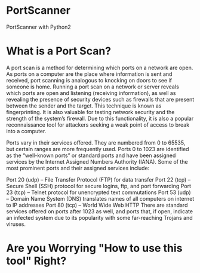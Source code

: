 # PortScanner
PortScanner with Python2 



# What is a Port Scan?

A port scan is a method for determining which ports on a network are open. As ports on a computer are the place where information is sent and received, port scanning is analogous to knocking on doors to see if someone is home. Running a port scan on a network or server reveals which ports are open and listening (receiving information), as well as revealing the presence of security devices such as firewalls that are present between the sender and the target. This technique is known as fingerprinting. It is also valuable for testing network security and the strength of the system’s firewall. Due to this functionality, it is also a popular reconnaissance tool for attackers seeking a weak point of access to break into a computer.

Ports vary in their services offered. They are numbered from 0 to 65535, but certain ranges are more frequently used. Ports 0 to 1023 are identified as the “well-known ports” or standard ports and have been assigned services by the Internet Assigned Numbers Authority (IANA). Some of the most prominent ports and their assigned services include:

Port 20 (udp) – File Transfer Protocol (FTP) for data transfer
Port 22 (tcp) – Secure Shell (SSH) protocol for secure logins, ftp, and port forwarding
Port 23 (tcp) – Telnet protocol for unencrypted text commutations
Port 53 (udp) – Domain Name System (DNS) translates names of all computers on internet to IP addresses
Port 80 (tcp) – World Wide Web HTTP
There are standard services offered on ports after 1023 as well, and ports that, if open, indicate an infected system due to its popularity with some far-reaching Trojans and viruses.


# Are you Worrying "How to use this tool" Right?

